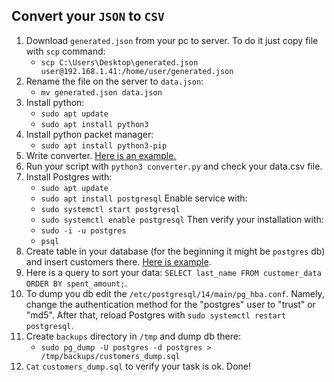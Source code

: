 ## Convert your `JSON` to `CSV`

1. Download `generated.json` from your pc to server. To do it just copy file with `scp` command:
    - `scp C:\Users\Desktop\generated.json user@192.168.1.41:/home/user/generated.json`
2. Rename the file on the server to `data.json`:
    - `mv generated.json data.json`
3. Install python:
    - `sudo apt update`
    - `sudo apt install python3`
4. Install python packet manager:
    - `sudo apt install python3-pip`
5. Write converter. [Here is an example.](https://github.com/exzvor/freedevopsworkspace/tree/main/devops_grades/elementary_grade/take_03/converter.py)
6. Run your script with `python3 converter.py` and check your data.csv file.
7. Install Postgres with:
    - `sudo apt update`
    - `sudo apt install postgresql`
   Enable service with:
    - `sudo systemctl start postgresql`
    - `sudo systemctl enable postgresql`
   Then verify your installation with:
    - `sudo -i -u postgres`
    - `psql`
8. Create table in your database (for the beginning it might be `postgres` db) and insert customers there. [Here is example](https://github.com/exzvor/freedevopsworkspace/tree/main/devops_grades/elementary_grade/take_03/customers.sql).
9. Here is a query to sort your data: `SELECT last_name FROM customer_data ORDER BY spent_amount;`.
10. To dump you db edit the `/etc/postgresql/14/main/pg_hba.conf`. Namely, change the authentication method for the "postgres" user to "trust" or "md5". After that, reload Postgres with `sudo systemctl restart postgresql`.
11. Create `backups` directory in `/tmp` and dump db there:
    - `sudo pg_dump -U postgres -d postgres > /tmp/backups/customers_dump.sql`
12. `Cat` `customers_dump.sql` to verify your task is ok. Done!
